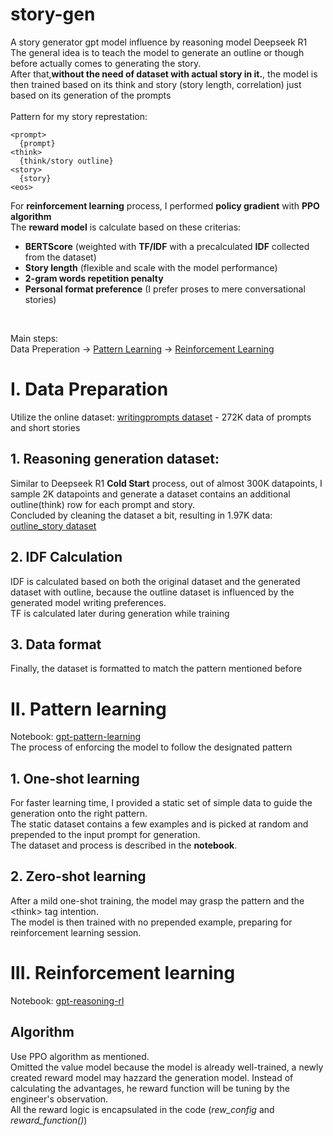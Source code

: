 # story-gen
A story generator gpt model influence by reasoning model Deepseek R1<br/>
The general idea is to teach the model to generate an outline or though before actually comes to generating the story. <br/>
After that,**without the need of dataset with actual story in it.**, the model is then trained based on its think and story (story length, correlation) just based on its generation of the prompts <br/>
<br/>
Pattern for my story represtation:
```
<prompt>
  {prompt}
<think>
  {think/story outline}
<story>
  {story}
<eos>
```
For **reinforcement learning** process, I performed **policy gradient** with **PPO algorithm** <br/> 
The **reward model** is calculate based on these criterias:
* **BERTScore** (weighted with **TF/IDF** with a precalculated **IDF** collected from the dataset)
* **Story length** (flexible and scale with the model performance)
* **2-gram words repetition penalty**
* **Personal format preference** (I prefer proses to mere conversational stories)
<br/>

Main steps: <br/>
Data Preperation
\-> [Pattern Learning](https://colab.research.google.com/drive/1Siri0UirPqgeHjKRThxrrnZVEPbQRHd-)
\-> [Reinforcement Learning](https://www.kaggle.com/code/nabinguyen/gpt-reasoning-rl)

# I. Data Preparation
Utilize the online dataset: [writingprompts dataset](https://huggingface.co/datasets/euclaise/writingprompts) - 272K data of prompts and short stories
## 1. Reasoning generation dataset:
Similar to Deepseek R1 **Cold Start** process, out of almost 300K datapoints, I sample 2K datapoints and generate a dataset contains an additional outline(think) row for each prompt and story.<br/>
Concluded by cleaning the dataset a bit, resulting in 1.97K data: [outline_story dataset](https://huggingface.co/datasets/hungq/outline-story-2000)
## 2. IDF Calculation
IDF is calculated based on both the original dataset and the generated dataset with outline, because the outline dataset is influenced by the generated model writing preferences.<br/>
TF is calculated later during generation while training
## 3. Data format
Finally, the dataset is formatted to match the pattern mentioned before

# II. Pattern learning
Notebook: [gpt-pattern-learning](https://colab.research.google.com/drive/1Siri0UirPqgeHjKRThxrrnZVEPbQRHd-) <br/>
The process of enforcing the model to follow the designated pattern
## 1. One-shot learning
For faster learning time, I provided a static set of simple data to guide the generation onto the right pattern.<br/>
The static dataset contains a few examples and is picked at random and prepended to the input prompt for generation.<br/>
The dataset and process is described in the **notebook**.
## 2. Zero-shot learning
After a mild one-shot training, the model may grasp the pattern and the \<think\> tag intention.<br/>
The model is then trained with no prepended example, preparing for reinforcement learning session.

# III. Reinforcement learning
Notebook: [gpt-reasoning-rl](https://www.kaggle.com/code/nabinguyen/gpt-reasoning-rl)
## Algorithm
Use PPO algorithm as mentioned.<br/>
Omitted the value model because the model is already well-trained, a newly created reward model may hazzard the generation model. Instead of calculating the advantages, he reward function will be tuning by the engineer's observation.<br/>
All the reward logic is encapsulated in the code (_rew_config_ and _reward_function()_)
